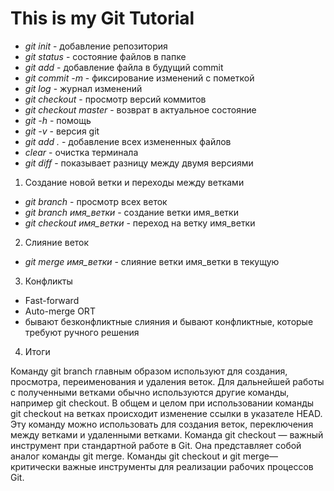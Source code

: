 # This is my Git Tutorial

* *git init* - добавление репозитория
* *git status* - состояние файлов в папке
* *git add* - добавление файла в будущий commit
* *git commit -m* - фиксирование изменений с пометкой
* *git log* - журнал изменений
* *git checkout* - просмотр версий коммитов
* *git checkout master* - возврат в актуальное состояние
* *git -h* - помощь
* *git -v* - версия git
* *git add .* - добавление всех измененных файлов
* *clear* - очистка терминала
* *git diff* - показывает разницу между двумя версиями

1. Создание новой ветки и переходы между ветками
* *git branch* - просмотр всех веток
* *git branch имя_ветки* - создание ветки имя_ветки
* *git checkout имя_ветки* - переход на ветку имя_ветки

2. Слияние веток
* *git merge имя_ветки* - слияние ветки имя_ветки в текущую

3. Конфликты
* Fast-forward
* Auto-merge ORT
* бывают безконфликтные слияния и бывают конфликтные, которые требуют ручного решения

4. Итоги

Команду git branch главным образом используют для создания, просмотра, переименования и удаления веток. Для дальнейшей работы с полученными ветками обычно используются другие команды, например git checkout.
В общем и целом при использовании команды git checkout на ветках происходит изменение ссылки в указателе HEAD. Эту команду можно использовать для создания веток, переключения между ветками и удаленными ветками. Команда git checkout — важный инструмент при стандартной работе в Git. Она представляет собой аналог команды git merge. Команды git checkout и git merge— критически важные инструменты для реализации рабочих процессов Git.

